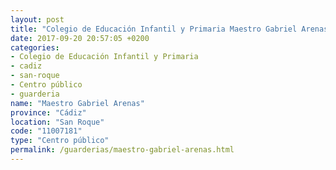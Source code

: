 ```yaml
---
layout: post
title: "Colegio de Educación Infantil y Primaria Maestro Gabriel Arenas"
date: 2017-09-20 20:57:05 +0200
categories:
- Colegio de Educación Infantil y Primaria
- cadiz
- san-roque
- Centro público
- guarderia
name: "Maestro Gabriel Arenas"
province: "Cádiz"
location: "San Roque"
code: "11007181"
type: "Centro público"
permalink: /guarderias/maestro-gabriel-arenas.html
---
```

